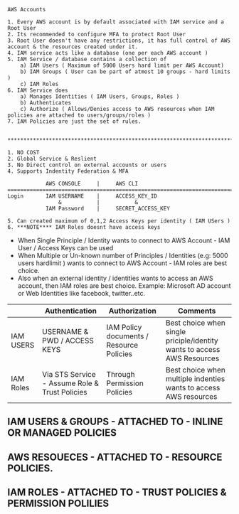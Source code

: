 ```
AWS Accounts

1. Every AWS account is by default associated with IAM service and a Root User
2. Its recommended to configure MFA to protect Root User
3. Root User doesn't have any restrictions, it has full control of AWS account & the resources created under it.
4. IAM service acts like a database (one per each AWS account )
5. IAM Service / database contains a collection of
    a) IAM Users ( Maximum of 5000 Users hard limit per AWS Account)
    b) IAM Groups ( User can be part of atmost 10 groups - hard limits )
    c) IAM Roles 
6. IAM Service does
    a) Manages Identities ( IAM Users, Groups, Roles )
    b) Authenticates 
    c) Authorize ( Allows/Denies access to AWS resources when IAM policies are attached to users/groups/roles )
7. IAM Policies are just the set of rules.


**********************************************************************************

1. NO COST
2. Global Service & Reslient
3. No Direct control on external accounts or users
4. Supports Indentity Federation & MFA

            AWS CONSOLE     |     AWS CLI
==================================================================================
Login       IAM USERNAME    |     ACCESS_KEY_ID
                &           |           &
            IAM Password    |     SECRET_ACCESS_KEY
            
5. Can created maximum of 0,1,2 Access Keys per identity ( IAM USers )
6. ***NOTE**** IAM Roles doesnt have access keys

```

* When Single Principle / Identity wants to connect to AWS Account -  IAM User / Access Keys can be used
* When Multiple or Un-known number of Principles / Identities (e.g: 5000 users hardlimit ) wants to connect to AWS Account  -  IAM roles are best choice.
* Also when an external identity / identities wants to access an AWS account, then IAM roles are best choice. 
    Example: Microsoft AD account or Web Identities like facebook, twitter..etc.
    
|                |Authentication                          |Authorization                         |Comments |
|----------------|-------------------------------|-----------------------------|-------------------------------------|
|IAM USERS       |USERNAME & PWD / ACCESS KEYS   | IAM Policy documents / Resource Policies | Best choice when single priciple/identity wants to access AWS Resources |
|IAM Roles       | Via STS Service - Assume Role & Trust Policies | Through Permission Policies | Best choice when multiple indenties wants to access AWS resources |
    
## IAM USERS & GROUPS - ATTACHED TO - INLINE OR MANAGED POLICIES
## AWS RESOUECES - ATTACHED TO - RESOURCE POLICIES.
## IAM ROLES - ATTACHED TO - TRUST POLICIES & PERMISSION POLILIES
